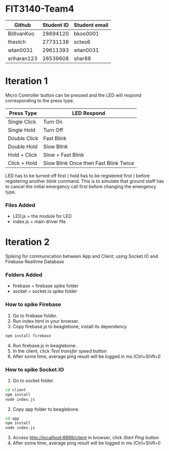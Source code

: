 # FIT3140-Team4

| Github      | Student ID | Student email |
| ----------- | ---------- | ------------- |
| BillIvanKoo |   28694120 |      bkoo0001 |
| thestch     |   27731138 |        scteo6 |
| wtan0031    |   29611393 |      wtan0031 |
| sriharan123 |   26539608 |        shar88 |

# Iteration 1
Micro Controller button can be pressed and the LED will respond corresponding to the press type.

| Press Type | LED Respond |
| ---------- | ----------- |
| Single Click | Turn On |
| Single Hold | Turn Off |
| Double Click | Fast Blink |
| Double Hold | Slow Blink |
| Hold + Click | Slow + Fast Blink |
| Click + Hold | Slow Blink Once then Fast Blink Twice |

LED has to be turned off first ( hold has to be registered first ) before registering another blink command.
This is to simulate that ground staff has to cancel the initial emergency call first before changing the emergency type.

### Files Added
* LED.js = the module for LED
* index.js = main driver file


# Iteration 2
Spiking for communication between App and Client, using Socket.IO and Firebase Realtime Database

### Folders Added
* firebase = firebase spike folder
* socket = socket.io spike folder

### How to spike Firebase
1. Go to firebase folder.
2. Run index.html in your browser.
3. Copy firebase.js to beaglebone, install its dependency
```bash
npm install firebase
```
4. Run firebase.js in beaglebone.
5. In the client, click *Test transfer speed* button
6. After some time, average ping result will be logged in ms (Ctrl+Shift+I)

### How to spike Socket.IO
1. Go to socket folder.
```bash
cd client
npm install
node index.js
```
2. Copy app folder to beaglebone.
```bash
cd app
npm install
node index.js
```
3. Access [http://localhost:8889/client](http://localhost:8889/client) in browser, click *Start Ping* button
4. After some time, average ping result will be logged in ms (Ctrl+Shift+I)
